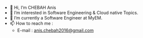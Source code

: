 - 👋 Hi, I’m CHEBAH Anis
- 👀 I’m interested in Software Engineering & Cloud native Topics.
- 🌱 I’m currently a Software Engineer at MyEM.
- 📫 How to reach me :
  - E-mail : anis.chebah2016@gmail.com 

